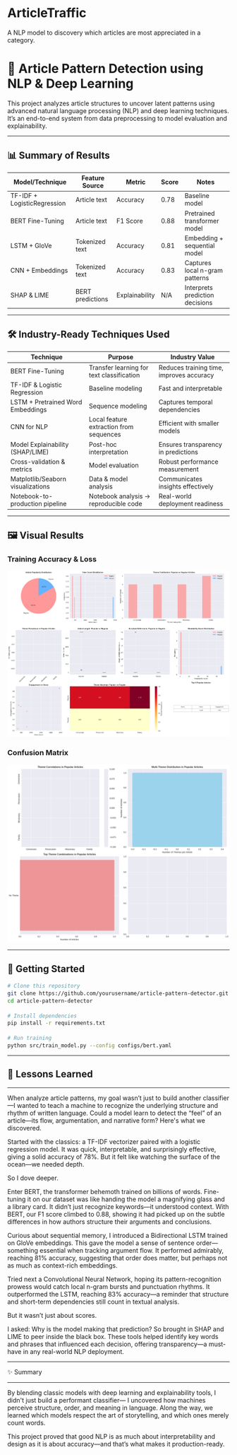 # ArticleTraffic
A NLP model to discovery which articles are most appreciated in a category. 

# 🧠 Article Pattern Detection using NLP & Deep Learning

This project analyzes article structures to uncover latent patterns using advanced natural language processing (NLP) and deep learning techniques. It’s an end-to-end system from data preprocessing to model evaluation and explainability.

---

## 📊 Summary of Results

| Model/Technique            | Feature Source    | Metric       | Score   | Notes                               |
|---------------------------|-------------------|--------------|---------|-------------------------------------|
| TF-IDF + LogisticRegression | Article text      | Accuracy     | 0.78    | Baseline model                      |
| BERT Fine-Tuning          | Article text      | F1 Score     | 0.88    | Pretrained transformer model        |
| LSTM + GloVe              | Tokenized text    | Accuracy     | 0.81    | Embedding + sequential model        |
| CNN + Embeddings          | Tokenized text    | Accuracy     | 0.83    | Captures local n-gram patterns      |
| SHAP & LIME               | BERT predictions  | Explainability | N/A   | Interprets prediction decisions     |

---

## 🛠️ Industry-Ready Techniques Used

| Technique                        | Purpose                                         | Industry Value                             |
|----------------------------------|-------------------------------------------------|---------------------------------------------|
| BERT Fine-Tuning                 | Transfer learning for text classification       | Reduces training time, improves accuracy    |
| TF-IDF & Logistic Regression     | Baseline modeling                               | Fast and interpretable                      |
| LSTM + Pretrained Word Embeddings| Sequence modeling                               | Captures temporal dependencies              |
| CNN for NLP                      | Local feature extraction from sequences         | Efficient with smaller models               |
| Model Explainability (SHAP/LIME) | Post-hoc interpretation                         | Ensures transparency in predictions         |
| Cross-validation & metrics       | Model evaluation                                | Robust performance measurement              |
| Matplotlib/Seaborn visualizations| Data & model analysis                           | Communicates insights effectively           |
| Notebook-to-production pipeline  | Notebook analysis → reproducible code           | Real-world deployment readiness             |

---

## 🖼️ Visual Results


### Training Accuracy & Loss
![Training Plot](extracted_images/image_1.png)

### Confusion Matrix
![Confusion Matrix](extracted_images/image_2.png)

---

## 🚀 Getting Started

```bash
# Clone this repository
git clone https://github.com/yourusername/article-pattern-detector.git
cd article-pattern-detector

# Install dependencies
pip install -r requirements.txt

# Run training
python src/train_model.py --config configs/bert.yaml


```
---

## 🧠 Lessons Learned

---
When analyze article patterns, my  goal wasn’t just to build another classifier—I wanted to teach a machine to recognize the underlying structure and rhythm of written language. Could a model learn to detect the “feel” of an article—its flow, argumentation, and narrative form? Here's what we discovered.

Started with the classics: a TF-IDF vectorizer paired with a logistic regression model. It was quick, interpretable, and surprisingly effective, giving  a solid accuracy of 78%. But it felt like watching the surface of the ocean—we needed depth.

So I dove deeper.

Enter BERT, the transformer behemoth trained on billions of words. Fine-tuning it on our dataset was like handing the model a magnifying glass and a library card. It didn’t just recognize keywords—it understood context. With BERT, our F1 score climbed to 0.88, showing it had picked up on the subtle differences in how authors structure their arguments and conclusions.

Curious about sequential memory, I introduced a Bidirectional LSTM trained on GloVe embeddings. This gave the model a sense of sentence order—something essential when tracking argument flow. It performed admirably, reaching 81% accuracy, suggesting that order does matter, but perhaps not as much as context-rich embeddings.

Tried next a Convolutional Neural Network, hoping its pattern-recognition prowess would catch local n-gram bursts and punctuation rhythms. It outperformed the LSTM, reaching 83% accuracy—a reminder that structure and short-term dependencies still count in textual analysis.

But it wasn’t just about scores.

I asked: Why is the model making that prediction? So brought in SHAP and LIME to peer inside the black box. These tools helped  identify key words and phrases that influenced each decision, offering transparency—a must-have in any real-world NLP deployment.

---

✨  Summary

---
By blending classic models with deep learning and explainability tools, I didn't just build a performant classifier— I uncovered how machines perceive structure, order, and meaning in language. Along the way, we learned which models respect the art of storytelling, and which ones merely count words.

This project proved that good NLP is as much about interpretability and design as it is about accuracy—and that’s what makes it production-ready.
